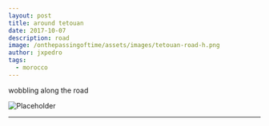 ```yaml
---
layout: post
title: around tetouan
date: 2017-10-07
description: road
image: /onthepassingoftime/assets/images/tetouan-road-h.png
author: jxpedro
tags: 
  - morocco
---
```

<p >wobbling along the road</p>

![Placeholder](/onthepassingoftime/assets/images/tetouan-road.jpg)

<p></p>

<hr/>
